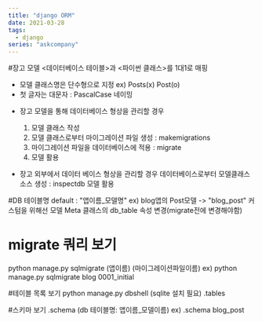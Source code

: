 ```yaml
---
title: "django ORM"
date: 2021-03-28
tags:
  - django
series: "askcompany"
---
```


#장고 모델
<데이터베이스 테이블>과 <파이썬 클래스>를 1대1로 매핑

- 모델 클래스명은 단수형으로 지정 ex) Posts(x) Post(o)
- 첫 글자는 대문자 : PascalCase 네이밍

* <bold>장고 모델을 통해</bold> 데이터베이스 형상을 관리할 경우

  1. 모델 클래스 작성
  2. 모델 클래스로부터 마이그레이션 파일 생성 : makemigrations
  3. 마이그레이션 파일을 데이터베이스에 적용 : migrate
  4. 모델 활용

* <bold>장고 외부에서</bold> 데이터 베이스 형상을 관리할 경우
  데이터베이스로부터 모델클래스 소스 생성 : inspectdb
  모델 활용

#DB 테이블명
default : "앱이름\_모델명"
ex) blog앱의 Post모델 -> "blog_post"
커스텀을 위해선 모델 Meta 클래스의 db_table 속성 변경(<bold>migrate전에 변경해야함</bold>)

# migrate 쿼리 보기

python manage.py sqlmigrate (앱이름) (마이그레이션파일이름)
ex) python manage.py sqlmigrate blog 0001_initial

#테이블 목록 보기
python manage.py dbshell (sqlite 설치 필요)
.tables

#스키마 보기
.schema (db 테이블명: 앱이름\_모델이름)
ex) .schema blog_post
